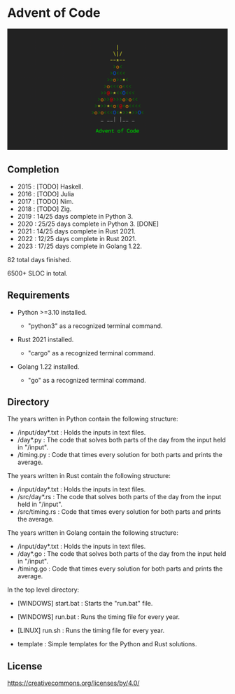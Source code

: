 # Advent of Code

![AoC](aoc.png)

## Completion

- 2015 : [TODO] Haskell.
- 2016 : [TODO] Julia
- 2017 : [TODO] Nim.
- 2018 : [TODO] Zig.
- 2019 : 14/25 days complete in Python 3.
- 2020 : 25/25 days complete in Python 3. [DONE]
- 2021 : 14/25 days complete in Rust 2021.
- 2022 : 12/25 days complete in Rust 2021.
- 2023 : 17/25 days complete in Golang 1.22.

82 total days finished.

6500+ SLOC in total.

## Requirements

- Python >=3.10 installed.
  - "python3" as a recognized terminal command.

- Rust 2021 installed.
  - "cargo" as a recognized terminal command.

- Golang 1.22 installed.
  - "go" as a recognized terminal command.

## Directory

The years written in Python contain the following structure:

- /input/day\*.txt : Holds the inputs in text files.
- /day\*.py : The code that solves both parts of the day from the input held in "/input".
- /timing.py : Code that times every solution for both parts and prints the average.

The years written in Rust contain the following structure:

- /input/day\*.txt : Holds the inputs in text files.
- /src/day\*.rs : The code that solves both parts of the day from the input held in "/input".
- /src/timing.rs : Code that times every solution for both parts and prints the average.

The years written in Golang contain the following structure:

- /input/day\*.txt : Holds the inputs in text files.
- /day\*.go : The code that solves both parts of the day from the input held in "/input".
- /timing.go : Code that times every solution for both parts and prints the average.

In the top level directory:

- [WINDOWS] start.bat : Starts the "run.bat" file.
- [WINDOWS] run.bat : Runs the timing file for every year.
- [LINUX] run.sh : Runs the timing file for every year.

- template : Simple templates for the Python and Rust solutions.

## License

https://creativecommons.org/licenses/by/4.0/